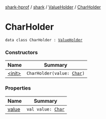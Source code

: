 [shark-hprof](../../../index.md) / [shark](../../index.md) / [ValueHolder](../index.md) / [CharHolder](./index.md)

# CharHolder

`data class CharHolder : `[`ValueHolder`](../index.md)

### Constructors

| Name | Summary |
|---|---|
| [&lt;init&gt;](-init-.md) | `CharHolder(value: `[`Char`](https://kotlinlang.org/api/latest/jvm/stdlib/kotlin/-char/index.html)`)` |

### Properties

| Name | Summary |
|---|---|
| [value](value.md) | `val value: `[`Char`](https://kotlinlang.org/api/latest/jvm/stdlib/kotlin/-char/index.html) |
